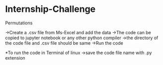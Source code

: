 # Internship-Challenge

Permutations

->Create a .csv file from Ms-Excel and add the data
->The code can be copied to jupyter notebook or any other python compiler
->the directory of the code file and .csv file should be same
->Run the code

*To run the code in Terminal of linux
 ->save the code file name with .py extension
